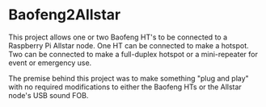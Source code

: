 # Baofeng2Allstar

This project allows one or two Baofeng HT's to be connected to a Raspberry Pi Allstar node.  One HT can be connected to make a hotspot.  Two can be connected to make a full-duplex hotspot or a mini-repeater for event or emergency use.

The premise behind this project was to make something "plug and play" with no required modifications to either the Baofeng HTs or the Allstar node's USB sound FOB.
